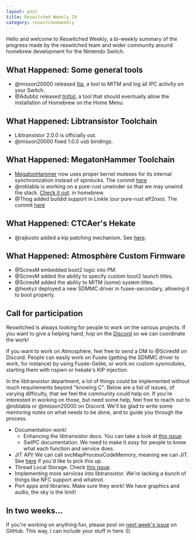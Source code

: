 ```yaml
---
layout: post
title: Reswitched Weekly 19
category: reswitchedweekly
---
```


Hello and welcome to Reswitched Weekly, a bi-weekly summary of the progress
made by the reswitched team and wider community around homebrew development for
the Nintendo Switch.

## What Happened: Some general tools

- @misson20000 released [Ilia](https://github.com/misson20000/ilia), a tool to
  MITM and log all IPC activity on your Switch.
- @Adubbz released [tinfoil](https://github.com/Adubbz/Tinfoil), a tool that
  should eventually allow the installation of Homebrew on the Home Menu.

## What Happened: Libtransistor Toolchain

- Libtransistor 2.0.0 is officially out.
- @misson20000 fixed 1.0.0 usb bindings.

## What Happened: MegatonHammer Toolchain

- [MegatonHammer](http://github.com/megatonhammer/megaton-hammer) now uses proper
  kernel mutexes for its internal synchronization instead of spinlocks. The commit [here](https://github.com/MegatonHammer/megaton-hammer/commit/1d3d27fb5553965456671e4ff9ecb827071e5735)
- @roblabla is working on a pure-rust unwinder so that we may unwind the stack. [Check it out](https://github.com/roblabla/unwind-rs).
  in homebrew.
- @Thog added buildid support in Linkle (our pure-rust elf2nxo). The commit [here](https://github.com/MegatonHammer/linkle/commit/13c25eae62cc960ed124475221c7971f4353d20a)

## What Happened: CTCAer's Hekate

- @rajkosto added a kip patching mechanism. See [here](https://github.com/CTCaer/hekate/pull/51).

## What Happened: Atmosphère Custom Firmware

- @SciresM embedded boot2 logic into PM.
- @SciresM added the ability to specify custom boot2 launch titles.
- @SciresM added the ability to MITM (some) system titles.
- @hexkyz deployed a new SDMMC driver in fusee-secondary, allowing it to boot
  properly.

## Call for participation

Reswitched is always looking for people to work on the various projects. If you
want to give a helping hand, hop on the [Discord] so we can coordinate the work!

If you want to work on Atmosphère, feel free to send a DM to @SciresM on
Discord. People can easily work on Fusée (getting the SDMMC driver to work, for
instance) by using Fusée-Gelée, or work on custom sysmodules, starting them with
nspwn or hekate's KIP injection.

In the libtransistor department, a lot of things could be implemented without
much requirements beyond "knowing C". Below are a list of issues, of varying
difficulty, that we feel the community could help on. If you're interested in
working on those, but need some help, feel free to reach out to @roblabla or
@misson20000 on Discord. We'll be glad to write some mentoring notes on what
needs to be done, and to guide you through the process.

- Documentation work!
  - Enhancing the libtransistor docs. You can take a look at
	[this issue](https://github.com/reswitched/libtransistor/issues/89).
  - SwIPC documentation. We need to make it *easy* for people to know what each
	function and service does.
- JIT API! We can call svcMapProcessCodeMemory, meaning we can
  JIT. See [here](https://github.com/reswitched/libtransistor/issues/119) if
  you'd like to pick this up.
- Thread Local Storage. Check [this issue](https://github.com/reswitched/libtransistor/issues/91).
- Implementing more services into libtransistor. We're lacking a bunch of things
  like NFC support and whatnot.
- Port apps and libraries. Make sure they work! We have graphics and audio, the
  sky is the limit!

## In two weeks...

If you're working on anything fun, please post on [next week's issue] on GitHub.
This way, I can include your stuff in here :D.

[next week's issue]: https://github.com/ReswitchedWeekly/ReswitchedWeekly.github.io/issues/39
[Discord]: https://discordapp.com/invite/DThbZ7z
